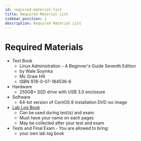 ```yaml
---
id: required-material-list
title: Required Material List
sidebar_position: 1
description: Required Material List
---
```


# Required Materials

- Text Book
  - Linux Administration - A Beginner's Guide Seventh Edition
  - by Wale Soyinka
  - Mc Graw Hill
  - ISBN 978-0-07-184536-6
- Hardware
  - 250GB+ SSD drive with USB 3.0 enclosure
- Software
  - 64-bit version of CentOS 8 installation DVD iso image
- [Lab Log Book](https://www.dropbox.com/s/s5oe9xbpx5hofad/OPS535%20Lab%20Log%20book.pdf?dl=1)
  - Can be used during test(s) and exam.
  - Must have your name on each pages
  - May be collected after your test and exam
- Tests and Final Exam - You are allowed to bring:
  - your own lab log book

